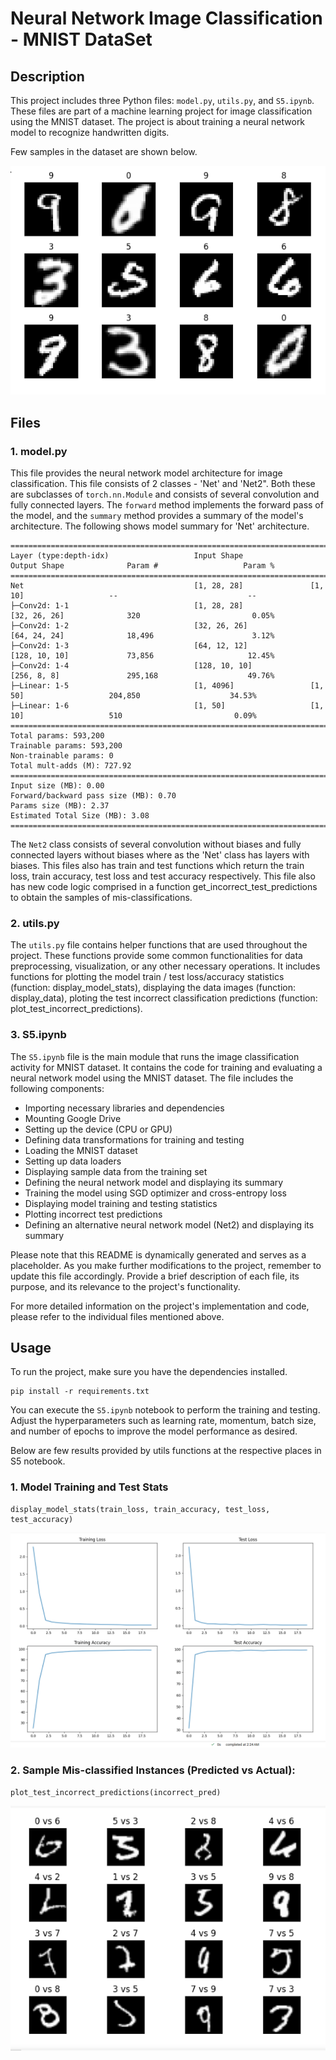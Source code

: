 # Neural Network Image Classification - MNIST DataSet

## Description

This project includes three Python files: `model.py`, `utils.py`, and `S5.ipynb`. These files are part of a machine learning project for image classification using the MNIST dataset. The project is about training a neural network model to recognize handwritten digits.

Few samples in the dataset are shown below.

![MNIST](Test_Images/train_dara_sample.png)


## Files

### 1. model.py

This file provides the neural network model architecture for image classification. This file consists of 2 classes - 'Net' and 'Net2". Both these are subclasses of `torch.nn.Module` and consists of several convolution and fully connected layers. The `forward` method implements the forward pass of the model, and the `summary` method provides a summary of the model's architecture. The following shows model summary for 'Net' architecture.

```
============================================================================================================================================
Layer (type:depth-idx)                   Input Shape               Output Shape              Param #                   Param %
============================================================================================================================================
Net                                      [1, 28, 28]               [1, 10]                   --                             --
├─Conv2d: 1-1                            [1, 28, 28]               [32, 26, 26]              320                         0.05%
├─Conv2d: 1-2                            [32, 26, 26]              [64, 24, 24]              18,496                      3.12%
├─Conv2d: 1-3                            [64, 12, 12]              [128, 10, 10]             73,856                     12.45%
├─Conv2d: 1-4                            [128, 10, 10]             [256, 8, 8]               295,168                    49.76%
├─Linear: 1-5                            [1, 4096]                 [1, 50]                   204,850                    34.53%
├─Linear: 1-6                            [1, 50]                   [1, 10]                   510                         0.09%
============================================================================================================================================
Total params: 593,200
Trainable params: 593,200
Non-trainable params: 0
Total mult-adds (M): 727.92
============================================================================================================================================
Input size (MB): 0.00
Forward/backward pass size (MB): 0.70
Params size (MB): 2.37
Estimated Total Size (MB): 3.08
============================================================================================================================================
```
The `Net2` class consists of several convolution without biases and fully connected layers without biases where as the 'Net' class has layers with biases.
This files also has train and test functions which return the train loss, train accuracy, test loss and test accuracy respectively. 
This file also has new code logic comprised in a function get_incorrect_test_predictions to obtain the samples of mis-classifications.


### 2. utils.py

The `utils.py` file contains helper functions that are used throughout the project. These functions provide some common functionalities for data preprocessing, visualization, or any other necessary operations. It includes functions for plotting the model train / test loss/accuracy statistics (function: display_model_stats), displaying the data images (function: display_data), ploting the test incorrect classification predictions (function: plot_test_incorrect_predictions).

### 3. S5.ipynb

The `S5.ipynb` file is the main module that runs the image classification activity for MNIST dataset. It contains the code for training and evaluating a neural network model using the MNIST dataset. The file includes the following components:

- Importing necessary libraries and dependencies
- Mounting Google Drive
- Setting up the device (CPU or GPU)
- Defining data transformations for training and testing
- Loading the MNIST dataset
- Setting up data loaders
- Displaying sample data from the training set
- Defining the neural network model and displaying its summary
- Training the model using SGD optimizer and cross-entropy loss
- Displaying model training and testing statistics
- Plotting incorrect test predictions
- Defining an alternative neural network model (Net2) and displaying its summary

Please note that this README is dynamically generated and serves as a placeholder. As you make further modifications to the project, remember to update this file accordingly. Provide a brief description of each file, its purpose, and its relevance to the project's functionality.

For more detailed information on the project's implementation and code, please refer to the individual files mentioned above.

## Usage

To run the project, make sure you have the dependencies installed.
```
pip install -r requirements.txt
```
You can execute the `S5.ipynb` notebook to perform the training and testing. Adjust the hyperparameters such as learning rate, momentum, batch size, and number of epochs to improve the model performance as desired.

Below are few results provided by utils functions at the respective places in S5 notebook.

### 1. Model Training and Test Stats

```
display_model_stats(train_loss, train_accuracy, test_loss, test_accuracy)
```

![Train test statistics](Test_Images/model_stats_graphs.png)

### 2. Sample Mis-classified Instances (Predicted vs Actual):

```
plot_test_incorrect_predictions(incorrect_pred)
```

![Predicted vs Actual](Test_Images/incorrect_predictions.png)
